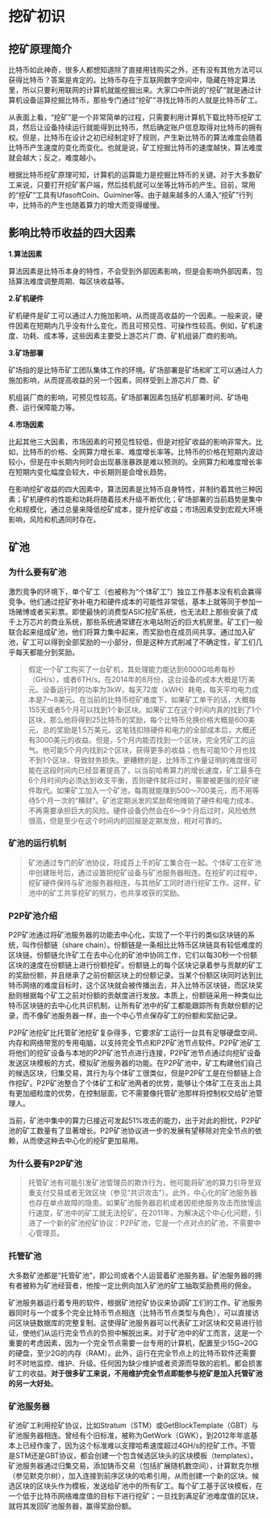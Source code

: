 # 挖矿初识
## 挖矿原理简介
比特币如此神奇，很多人都想知道除了直接用钱购买之外，还有没有其他方法可以获得比特币？答案是肯定的。比特币存在于互联网数字空间中，隐藏在特定算法里，所以只要利用联网的计算机就能挖掘出来。大家口中所说的“挖矿”就是通过计算机设备运算挖掘比特币，那些专门通过“挖矿”寻找比特币的人就是比特币矿工。

从表面上看，“挖矿”是一个非常简单的过程，只需要利用计算机下载比特币挖矿工具，然后让设备持续运行就能得到比特币，然后确定账户信息取得对比特币的拥有权。但是，比特币在设计之初已经制定好了规则，产生新比特币的算法难度会随着比特币产生速度的变化而变化。也就是说，矿工挖掘比特币的速度越快，算法难度就会越大；反之，难度越小。

根据比特币挖矿原理可知，计算机的运算能力是挖掘比特币的关键。对于大多数矿工来说，只要打开挖矿客户端，然后挂机就可以坐等比特币的产生。目前，常用的“挖矿”工具有UfasoftCoin、Guiminer等。由于越来越多的人涌入“挖矿”行列中，比特币的产生也随着算力的增大而变得缓慢。

## 影响比特币收益的四大因素
**1.算法因素**

算法因素是比特币本身的特性，不会受到外部因素影响，但是会影响外部因素，包括算法难度调整周期、每区块收益等。

**2.矿机硬件**

矿机硬件是矿工可以通过人力施加影响，从而提高收益的一个因素。一般来说，硬件因素在短期内几乎没有什么变化，而且可预见性、可操作性较高。例如，矿机速度、功耗、成本等，这些因素主要受上游芯片厂商、矿机组装厂商的影响。

**3.矿场部署**

矿场指的是比特币矿工团队集体工作的环境。矿场部署是矿场和旷工可以通过人力施加影响，从而提高收益的另一个因素，同样受到上游芯片厂商、矿

机组装厂商的影响，可预见性较高。矿场部署因素包括矿机部署时间、矿场电 费、运行保障能力等。

**4.市场因素**

比起其他三大因素，市场因素的可预见性较低，但是对挖矿收益的影响非常大。比如，比特币的价格、全网算力增长率、难度增长率等。比特币的价格在短期内波动较小，但是在中长期内何时会出现暴涨暴跌是难以预测的。全网算力和难度增长率在短期内变化幅度会较大，中长期则是会增长趋势。

在影响挖矿收益的四大因素中，算法因素是比特币自身特性，并制约着其他三种因素；矿机硬件的性能和功耗将随着技术升级不断优化；矿场部署的当前趋势是集中化和规模化，通过总量来降低挖矿成本，提升挖矿收益；市场因素受到宏观大环境影响，风险和机遇同时存在。

## 矿池
### 为什么要有矿池
激烈竞争的环境下，单个矿工（也被称为“个体矿工”）独立工作基本没有机会赢得竞争。他们通过挖矿弥补电力和硬件成本的可能性非常低，基本上就等同于参加一场赌博或者买彩票。即使最快的消费型ASIC挖矿系统，也无法赶上那些安装了成千上万芯片的商业系统，那些系统通常建在水电站附近的巨大机房里。矿工们一般联合起来组成矿池，他们将算力集中起来，而奖励也在成员间共享。通过加入矿池，矿工可以得到全部奖励的一小部分，但是这种方式削减了不确定性，矿工们几乎每天都能分到奖励。

> 假定一个矿工购买了一台矿机，其处理能力能达到6000G哈希每秒（GH/s），或者6TH/s。在2014年的8月份，这台设备的成本大概是1万美元。设备运行时的功率为3kW，每天72度（kWH）耗电，每天平均电力成本是7～8美元。在当前的比特币挖矿难度下，如果矿工单干的话，大概每155天或者5个月可以找到1个新区块。如果矿工在这个时间内真的找到了1个区块，那么他将得到25比特币的奖励，每个比特币兑换价格大概是600美元，总的奖励是1.5万美元。这笔钱扣除硬件和电力的全部成本后，大概还有3000美元的收益。但是，5个月内能否找到一个区块，完全凭矿工的运气。他可能5个月内找到2个区块，获得更多的收益；也有可能10个月也找不到1个区块，导致财务损失。更糟糕的是，比特币工作量证明的难度很可能在这段时间内已经显著提高了，以当前哈希算力的增长速度，矿工最多在6个月时间内必须达到收支平衡，否则硬件就将过时，需要被更强的挖矿硬件取代。如果矿工加入一个矿池，每周就能赚到500～700美元，而不用等待5个月一次的“横财”。矿池定期派发的奖励帮他摊销了硬件和电力成本，不再需要承担巨大的风险。硬件设备仍然会在6～9个月后过时，风险依然很高，但是至少在这个时间内的回报是定期发放，相对可靠的。

### 矿池的运行机制
> 矿池通过专门的矿池协议，将成百上千的矿工集合在一起。个体矿工在矿池中创建账号后，通过设置把挖矿设备与矿池服务器相连。在挖矿的过程中，挖矿硬件保持与矿池服务器相连，与其他矿工同时进行挖矿工作。这样，矿池中的矿工共享挖矿的努力，也共享收获的奖励。

### P2P矿池介绍
P2P矿池通过将矿池服务器的功能去中心化，实现了一个平行的类似区块链的系统，叫作份额链（share chain）。份额链是一条相比比特币区块链具有较低难度的区块链。份额链允许矿工在去中心化的矿池中协同工作，它们以每30秒一个份额区块的速度在份额链上进行份额挖矿。份额链上的每个区块记录着参与贡献的矿工的奖励份额，并且继承了之前份额区块上的份额记录。当某个份额区块同时达到比特币网络的难度目标时，这个区块就会被传播出去，并入比特币区块链，而区块奖励则根据每个矿工之前对份额的贡献度进行发放。本质上，份额链采用一种类似比特币区块链的去中心化共识机制，让所有矿池中的矿工都能跟踪所有贡献份额的记录，而不像矿池服务器一样，由一个中心节点保存矿工的份额和奖励记录。

P2P矿池挖矿比托管矿池挖矿复杂得多，它要求矿工运行一台具有足够硬盘空间、内存和网络带宽的专用电脑，以支持完全节点和P2P矿池节点软件。P2P矿池矿工将他们的挖矿设备与本地的P2P矿池节点进行连接，P2P矿池节点通过向挖矿设备发送区块模板的方式，模拟矿池服务器的功能。在P2P矿池中，矿工构建他们自己的候选区块，归集交易，其行为与个体矿工很类似，但是P2P矿工是在份额链上合作挖矿。P2P矿池整合了个体矿工和矿池两者的优势，能够让个体矿工在支出上具有更加细粒度的优势，在控制层面，它不需要像托管矿池那样将控制权交给矿池管理人。

当前，矿池中集中的算力已接近可发起51%攻击的能力，出于对此的担忧，P2P矿池的矿工数量有了显著增长。P2P矿池协议进一步的发展有望移除对完全节点的依赖，从而使这种去中心化的挖矿更加易用。

### 为什么要有P2P矿池
> 托管矿池有可能引发矿池管理员的欺诈行为，他可能将矿池的算力引导至双重支付交易或者无效区块（参见“共识攻击”）。此外，中心化的矿池服务器也存在单点故障的隐患。如果矿池服务器宕机或者因拒绝服务攻击而放慢运行速度，矿池中的矿工就无法挖矿。在2011年，为解决这个中心化问题，引进了一个新的矿池挖矿协议：P2P矿池，它是一个点对点的矿池，不需要中心管理员。

### 托管矿池
大多数矿池都是“托管矿池”，即公司或者个人运营着矿池服务器。矿池服务器的拥有者被称为矿池经营者，他按一定比例向加入矿池的矿工抽取奖励费用的佣金。

矿池服务器运行着专用的软件，根据矿池挖矿协议来协调矿工们的工作。矿池服务器同时与一个或多个完全比特币节点相连（比特币节点类型与角色），可以直接访问区块链数据库的完整复制。这使得矿池服务器可以代表矿工对区块和交易进行验证，使他们从运行完全节点的负担中解脱出来。对于矿池中的矿工而言，这是一个重要的考虑因素，因为一个完全节点需要一台专用的计算机，配置至少15G~20G的硬盘，至少2G的内存（RAM）。此外，运行在完全节点上的比特币软件还需要时不时地监控、维护、升级。任何因为缺少维护或者资源而导致的宕机，都会损害矿工的收益。**对于很多矿工来说，不用维护完全节点即能参与挖矿是加入托管矿池的另一大好处**。

### 矿池服务器
矿池矿工利用挖矿协议，比如Stratum（STM）或GetBlockTemplate（GBT）与矿池服务器相连。曾经有个旧标准，被称为GetWork（GWK），到2012年年底基本上已经作废了，因为这个标准难以支撑哈希速度超过4GH/s的挖矿工作。不管是STM还是GBT协议，都会创建一个包含候选区块头的区块模板（templates）。矿池服务器通过归集交易，添加铸币交易（包括扩展随机数空间），计算默克尔根（参见默克尔树），加入连接到前序区块的哈希引用，从而创建一个新的区块。候选区块的区块头作为模板，发送给矿池中的所有矿工。每个矿工基于区块模板，在一个低于比特币网络难度值的目标下进行挖矿；一旦找到满足矿池难度值的区块，就将其发回矿池服务器，赢得奖励份额。